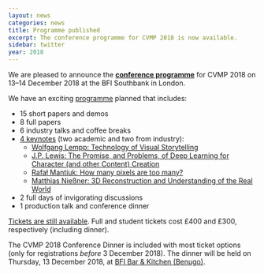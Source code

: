 ```yaml
---
layout: news
categories: news
title: Programme published
excerpt: The conference programme for CVMP 2018 is now available.
sidebar: twitter
year: 2018
---
```


We are pleased to announce the [**conference programme**]({{site.baseurl}}/programme/) for CVMP 2018 on 13–14 December 2018 at the BFI Southbank in London.

We have an exciting [programme]({{site.baseurl}}/programme/) planned that includes:
* 15 short papers and demos
* 8 full papers
* 6 industry talks and coffee breaks
* [4 keynotes]({{site.baseurl}}/keynotes/) (two academic and two from industry):
  * [Wolfgang Lempp: Technology of Visual Storytelling]({{site.baseurl}}/keynotes/#WL)
  * [J.P. Lewis: The Promise, and Problems, of Deep Learning for Character (and other Content) Creation]({{site.baseurl}}/keynotes/#JPL)
  * [Rafał Mantiuk: How many pixels are too many?]({{site.baseurl}}/keynotes/#RM)
  * [Matthias Nießner: 3D Reconstruction and Understanding of the Real World]({{site.baseurl}}/keynotes/#WL)
* 2 full days of invigorating discussions
* 1 production talk and conference dinner

[Tickets are still available]({{site.baseurl}}/registration/).
Full and student tickets cost £400 and £300, respectively (including dinner).

The CVMP 2018 Conference Dinner is included with most ticket options (only for registrations *before* 3 December 2018). The dinner will be held on Thursday, 13 December 2018, at [BFI Bar & Kitchen (Benugo)](https://www.benugo.com/restaurants/bfi-bar-kitchen).
